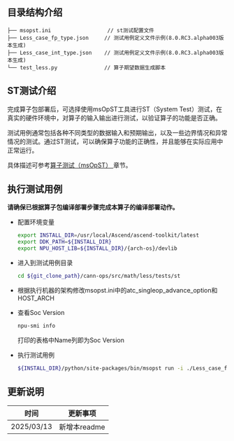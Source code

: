 ## 目录结构介绍
```
├── msopst.ini                  // st测试配置文件 
├── Less_case_fp_type.json     // 测试用例定义文件示例(8.0.RC3.alpha003版本生成)
├── Less_case_int_type.json    // 测试用例定义文件示例(8.0.RC3.alpha003版本生成)
└── test_less.py               // 算子期望数据生成脚本
```

## ST测试介绍

完成算子包部署后，可选择使用msOpST工具进行ST（System Test）测试，在真实的硬件环境中，对算子的输入输出进行测试，以验证算子的功能是否正确。

测试用例通常包括各种不同类型的数据输入和预期输出，以及一些边界情况和异常情况的测试。通过ST测试，可以确保算子功能的正确性，并且能够在实际应用中正常运行。

具体描述可参考[算子测试（msOpST）
](https://www.hiascend.com/document/detail/zh/mindstudio/70RC3/ODtools/Operatordevelopmenttools/msopdev_16_0087.html)章节。

## 执行测试用例
  **请确保已根据算子包编译部署步骤完成本算子的编译部署动作。**

  - 配置环境变量

    ```bash
    export INSTALL_DIR=/usr/local/Ascend/ascend-toolkit/latest
    export DDK_PATH=${INSTALL_DIR}
    export NPU_HOST_LIB=${INSTALL_DIR}/{arch-os}/devlib
    ```

  - 进入到测试用例目录

    ```bash
    cd ${git_clone_path}/cann-ops/src/math/less/tests/st
    ```

  - 根据执行机器的架构修改msopst.ini中的atc_singleop_advance_option和HOST_ARCH

  - 查看Soc Version

    ```bash
    npu-smi info
    ```
    打印的表格中Name列即为Soc Version

  - 执行测试用例

    ```bash
    ${INSTALL_DIR}/python/site-packages/bin/msopst run -i ./Less_case_fp_type.json -soc {Soc Version} -out ./output -conf msopst.ini
    ```

## 更新说明
| 时间 | 更新事项 |
|----|------|
| 2025/03/13 | 新增本readme |
